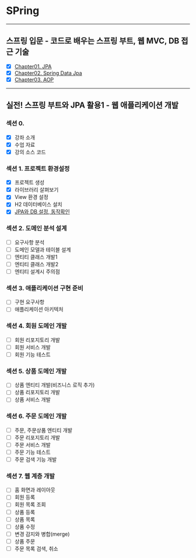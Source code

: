 # SPring

---
## 스프링 입문 - 코드로 배우는 스프링 부트, 웹 MVC, DB 접근 기술
- [x] [Chapter01. JPA](https://github.com/wonjae124/Java/blob/main/Chapter01.md)
- [x] [Chapter02. Spring Data Jpa](https://github.com/wonjae124/Java/blob/main/Chapter02.md)
- [x] [Chapter03. AOP](https://github.com/wonjae124/Java/blob/main/Chapter03.md)
---
##  실전! 스프링 부트와 JPA 활용1 - 웹 애플리케이션 개발

### 섹션 0. 
- [x] 강좌 소개
- [x] 수업 자료
- [x] 강의 소스 코드

### 섹션 1. 프로젝트 환경설정
- [x] 프로젝트 생성
- [x] 라이브러리 살펴보기
- [x] View 환경 설정
- [x] H2 데이터베이스 설치
- [x] [JPA와 DB 설정, 동작확인](https://github.com/wonjae124/Java/blob/main/Chapter04.md)

### 섹션 2. 도메인 분석 설계
- [ ] 요구사항 분석
- [ ] 도메인 모델과 테이블 설계
- [ ] 엔티티 클래스 개발1
- [ ] 엔티티 클래스 개발2
- [ ] 엔티티 설계시 주의점

### 섹션 3. 애플리케이션 구현 준비
- [ ] 구현 요구사항
- [ ] 애플리케이션 아키텍처

### 섹션 4. 회원 도메인 개발
- [ ] 회원 리포지토리 개발
- [ ] 회원 서비스 개발
- [ ] 회원 기능 테스트 

### 섹션 5. 상품 도메인 개발
- [ ] 상품 엔티티 개발(비즈니스 로직 추가)
- [ ] 상품 리포지토리 개발
- [ ] 상품 서비스 개발

### 섹션 6. 주문 도메인 개발
- [ ] 주문, 주문상품 엔티티 개발
- [ ] 주문 리포지토리 개발
- [ ] 주문 서비스 개발
- [ ] 주문 기능 테스트
- [ ] 주문 검색 기능 개발

### 섹션 7. 웹 계층 개발
- [ ] 홈 화면과 레이아웃
- [ ] 회원 등록
- [ ] 회원 목록 조회
- [ ] 상품 등록
- [ ] 상품 목록
- [ ] 상품 수정
- [ ] 변경 감지와 병합(merge)
- [ ] 상품 주문
- [ ] 주문 목록 검색, 취소
